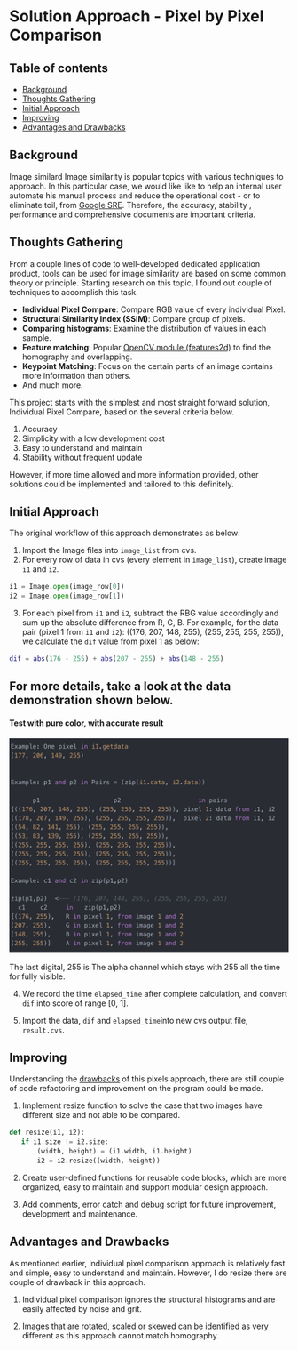 
# Solution Approach - Pixel by Pixel Comparison

## Table of contents  

* [Background](#Background)
* [Thoughts Gathering](#Thoughts-Gathering)
* [Initial Approach](#Initial-Approach)
* [Improving](#Improving)
* [Advantages and Drawbacks](#Advantages-and-Drawbacks)


## Background
Image similard
Image similarity is popular topics with various techniques to approach. In this particular case, we would like like to help an internal user automate his manual process and reduce the operational cost - or to eliminate toil, from [Google SRE](https://landing.google.com/sre/sre-book/chapters/eliminating-toil/). Therefore, the accuracy, stability , performance and comprehensive documents are important criteria.  

## Thoughts Gathering
From a couple lines of code to well-developed dedicated application product, tools can be used for image similarity are based on some common theory or principle. Starting research on this topic, I found out couple of techniques to accomplish this task.  
- **Individual Pixel Compare**: Compare RGB value of every individual Pixel.  
- **Structural Similarity Index (SSIM)**:  Compare group of pixels.  
- **Comparing histograms**: Examine the distribution of values in each sample.  
- **Feature matching**: Popular [OpenCV module (features2d)](https://docs.opencv.org/3.0-beta/modules/features2d/doc/features2d.html) to find the homography and overlapping.  
- **Keypoint Matching**: Focus on the certain parts of an image contains more information than others.  
- And much more.   

This project starts with the simplest and most straight forward solution, Individual Pixel Compare, based on the several criteria below.  
1. Accuracy
2. Simplicity with a low development cost
3. Easy to understand and maintain
4. Stability without frequent update

However, if more time allowed and more information provided, other solutions could be implemented and tailored to this definitely.  

## Initial Approach
The original workflow of this approach demonstrates as below:

1. Import the Image files into `image_list` from cvs.  
2. For every row of data in cvs (every element in `image_list`), create image `i1` and `i2`.  
```python
i1 = Image.open(image_row[0])
i2 = Image.open(image_row[1])
```
3. For each pixel from `i1` and `i2`, subtract the RBG value accordingly and sum up the absolute difference from R, G, B. For example, for the data pair (pixel 1 from `i1` and `i2`): ((176, 207, 148, 255), (255, 255, 255, 255)), we calculate the `dif` value from pixel 1 as below:  
```matlab
dif = abs(176 - 255) + abs(207 - 255) + abs(148 - 255)
```  

For more details, take a look at the data demonstration shown below.  
---
#### Test with pure color, with accurate result
![test data](Docs/data.png)  

The last digital, 255 is The alpha channel which stays with 255 all the time for fully visible.  

4. We record the time `elapsed_time` after complete calculation, and convert `dif` into score of range [0, 1].  

5. Import the data, `dif` and `elapsed_time`into new cvs output file, `result.cvs`.  

## Improving  
Understanding the [drawbacks](#Advantages-and-Drawbacks)
of this pixels approach, there are still couple of code refactoring and improvement on the program could be made.  

1. Implement resize function to solve the case that two images have different size and not able to be compared.
```python
def resize(i1, i2):
   if i1.size != i2.size:
       (width, height) = (i1.width, i1.height)
       i2 = i2.resize((width, height))
```  

2. Create user-defined functions for reusable code blocks, which are more organized, easy to maintain and support modular design approach.  

3. Add comments, error catch and debug script for future improvement, development and maintenance.  


## Advantages and Drawbacks
As mentioned earlier, individual pixel comparison approach is relatively fast and simple, easy to understand and maintain. However, I do resize there are couple of drawback in this approach.  

1.  Individual pixel comparison ignores the structural histograms and are easily affected by noise and grit.  

2. Images that are rotated, scaled or skewed can be identified as very different as this approach cannot match homography.  
